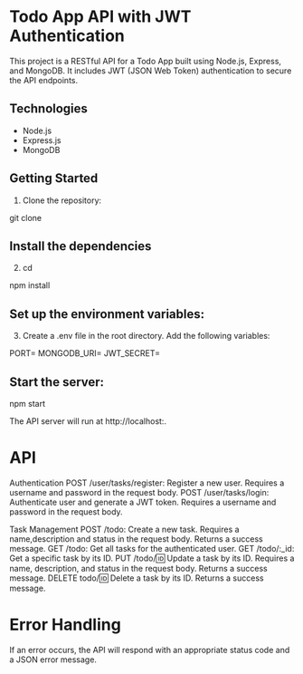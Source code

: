 # Todo App API with JWT Authentication

This project is a RESTful API for a Todo App built using Node.js, Express, and MongoDB. It includes JWT (JSON Web Token) authentication to secure the API endpoints.

## Technologies

- Node.js
- Express.js
- MongoDB

## Getting Started

1. Clone the repository:


git clone <repository-url>

## Install the dependencies

2. cd <path>

npm install

##  Set up the environment variables:
3. Create a .env file in the root directory.
Add the following variables:

PORT=<port-number>
MONGODB_URI=<mongodb-connection-string>
JWT_SECRET=<jwt-secret-key>

## Start the server:
npm start

The API server will run at http://localhost:<port-number>.


# API

Authentication
POST /user/tasks/register: Register a new user. Requires a username and password in the request body.
POST /user/tasks/login: Authenticate user and generate a JWT token. Requires a username and password in the request body.

Task Management
POST /todo: Create a new task. Requires a name,description and status  in the request body. Returns a success message.
GET /todo: Get all tasks for the authenticated user.
GET /todo/:_id: Get a specific task by its ID.
PUT /todo/:id: Update a task by its ID. Requires a name, description, and status in the request body. Returns a success message.
DELETE todo/:id: Delete a task by its ID. Returns a success message.

# Error Handling
If an error occurs, the API will respond with an appropriate status code and a JSON error message.
